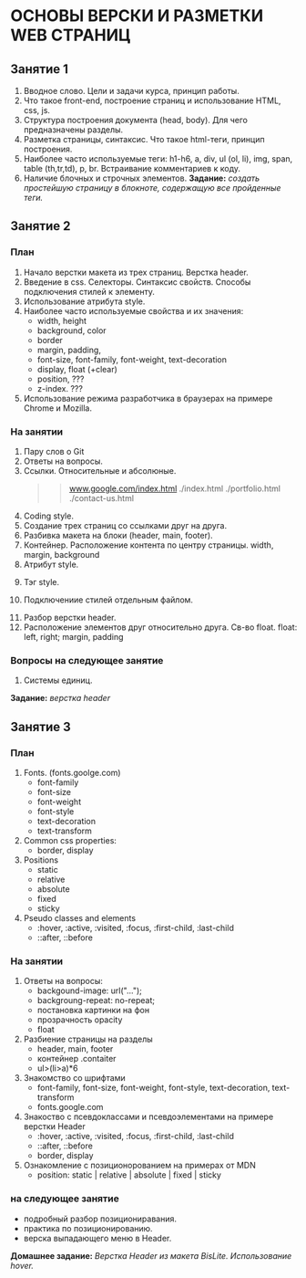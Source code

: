 # ОСНОВЫ ВЕРСКИ И РАЗМЕТКИ WEB СТРАНИЦ

## Занятие 1
1.	Вводное слово. Цели и задачи курса, принцип работы. 
2.	Что такое front-end, построение страниц и использование HTML, css, js.
3.	Структура построения документа (head, body). Для чего предназначены разделы.
4.	Разметка страницы, синтаксис. Что такое html-теги, принцип построения.
5.	Наиболее часто используемые теги: h1-h6, a, div, ul (ol, li), img, span, table (th,tr,td), p, br. Встраивание комментариев к коду.
6.	Наличие блочных и строчных элементов.
**Задание:** *создать простейшую страницу в блокноте, содержащую все пройденные теги.*

## Занятие 2
### План
1.	Начало верстки макета из трех страниц. Верстка header.
2.	Введение в css. Селекторы. Синтаксис свойств. Способы подключения стилей к элементу.
3.  Использование атрибута style.
4.	Наиболее часто используемые свойства и их значения: 
    - width, height
    - background, color
    - border
    - margin, padding,
    - font-size, font-family, font-weight, text-decoration
    - display, float (+clear)
    - position, ???
    - z-index.  ???
4.	Использование режима разработчика в браузерах на примере Chrome и Mozilla.

### На занятии
1. Пару слов о Git
2. Ответы на вопросы.
3. Ссылки. Относительные и абсолюные.
    >>www.google.com/index.html
    >>./index.html
    >>./portfolio.html
    >>./contact-us.html
4. Coding style.
5. Создание трех страниц со ссылками друг на друга.
6. Разбивка макета на блоки (header, main, footer).
7. Контейнер. Расположение контента по центру страницы.
    width, margin, background
8. Атрибут style.
    >><div style="width: 1000px"></div>
9. Тэг style.
    >><style></style>
10. Подключениие стилей отдельным файлом.
    >><link rel="stylesheet" href="./css/index.css">
11. Разбор верстки header.
12. Расположение элементов друг относительно друга. Св-во float.
    float: left, right;
    margin, padding

### Вопросы на следующее занятие
1. Системы единиц.

**Задание:** *верстка header*

## Занятие 3
### План
1. Fonts. (fonts.goolge.com)
    - font-family
    - font-size
    - font-weight
    - font-style
    - text-decoration
    - text-transform
2. Common css properties:
    - border, display
3. Positions
    - static
    - relative
    - absolute
    - fixed
    - sticky
4. Pseudo classes and elements
    - :hover, :active, :visited, :focus, :first-child, :last-child
    - ::after, ::before

### На занятии
1. Ответы на вопросы:
    - backgound-image: url("...");
    - backgroung-repeat: no-repeat;
    - постановка картинки на фон
    - прозрачность opacity
    - float
2. Разбиение страницы на разделы
    - header, main, footer
    - контейнер .contaiter
    - ul>(li>a)*6
3. Знакомство со шрифтами
    - font-family, font-size, font-weight, font-style, text-decoration, text-transform
    - fonts.google.com
3. Знакоство с псевдоклассами и псевдоэлементами на примере верстки Header
    - :hover, :active, :visited, :focus, :first-child, :last-child
    - ::after, ::before
    - border, display
4. Ознакомление с позиционорованием на примерах от MDN
    - position: static | relative | absolute | fixed | sticky

### на следующее занятие
- подробный разбор позициониравания.
- практика по позиционированию.
- верска выпадающего меню в Header.

**Домашнее задание:** *Верстка Header из макета BisLite. Использование hover.*